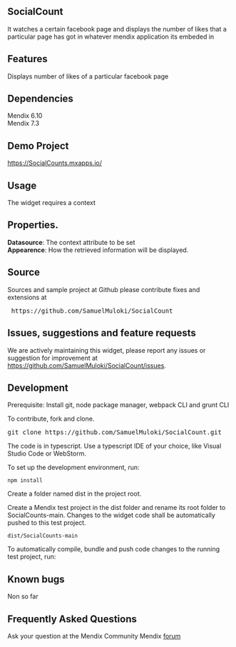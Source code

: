 ## SocialCount
It watches a certain facebook page and displays the number of likes that a particular page has got in whatever mendix application its embeded in

## Features
Displays number of likes of a particular facebook page

## Dependencies
Mendix 6.10</br>
Mendix  7.3

## Demo Project
<a href= "https://SocialCount.mxapps.io/">https://SocialCounts.mxapps.io/</a>

## Usage
The widget requires a context

## Properties.

<b>Datasource</b>: The context attribute to be set</br>
<b>Appearence</b>: How the retrieved information will be displayed.

## Source

Sources and sample project at Github
please contribute fixes and extensions at</br>
<pre> https://github.com/SamuelMuloki/SocialCount</pre>

<h2>Issues, suggestions and feature requests</h2>
<p>We are actively maintaining this widget, please report any issues or suggestion for improvement at <a href="https://github.com/SamuelMuloki/SocialCount/issues">https://github.com/SamuelMuloki/SocialCount/issues</a>.</p>
<h2>Development</h2>
<p>Prerequisite: Install git, node package manager, webpack CLI and grunt CLI</p>
<p>To contribute, fork and clone.</p>
<pre>git clone https://github.com/SamuelMuloki/SocialCount.git
</pre>
<p>The code is in typescript. Use a typescript IDE of your choice, like Visual Studio Code or WebStorm.</p>
<p>To set up the development environment, run:</p>
<pre><code>npm install
</code></pre>
<p>Create a folder named dist in the project root.</p>
<p>Create a Mendix test project in the dist folder and rename its root folder to SocialCounts-main. Changes to the widget code shall be automatically pushed to this test project.</p>
<pre><code>dist/SocialCounts-main
</code></pre>
<p>To automatically compile, bundle and push code changes to the running test project, run:</p>


## Known bugs

Non so far

## Frequently Asked Questions

Ask your question at the Mendix Community Mendix <a href="https://forum.mendixcloud.com/index4.html">forum</a>
